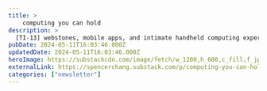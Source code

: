```yaml
---
title: >
    computing you can hold
description: >
  [TI-13] webstones, mobile apps, and intimate handheld computing experiences
pubDate: 2024-05-11T16:03:46.000Z
updatedDate: 2024-05-11T16:03:46.000Z
heroImage: https://substackcdn.com/image/fetch/w_1200,h_600,c_fill,f_jpg,q_auto:good,fl_progressive:steep,g_auto/https%3A%2F%2Fsubstack-post-media.s3.amazonaws.com%2Fpublic%2Fimages%2F336dcccc-7831-41a2-bb4f-07cdc4375831_2201x1080.png
externalLink: https://spencerchang.substack.com/p/computing-you-can-hold
categories: ["newsletter"]
---
```

    